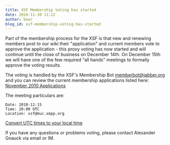 ```yaml
---
title: XSF Membership Voting has started
date: 2010-11-30 11:22
author: bear
blog_id: xsf-membership-voting-has-started
---
```


Part of the membership process for the XSF is that new and renewing members post to our wiki their "application" and current members vote to approve the application - this proxy voting has now started and will continue until the close of business on December 14th. On December 15th we will have one of the few required "all hands" meetings to formally approve the voting results.

The voting is handled by the XSF's Membership Bot [memberbot@jabber.org](xmpp:memberbot@jabber.org) and you can review the current membership applications listed here:   [November 2010 Applications](http://wiki.xmpp.org/web/Membership_Applications_November_2010)

The meeting particulars are:

    Date: 2010-12-15
    Time: 20:00 UTC
    Location: xsf@muc.xmpp.org

[Convert UTC times to your local time](http://www.worldtimeserver.com/convert_time_in_UTC.aspx?y=2010&mo=12&d=15&h=20&mn=00)

If you have any questions or problems voting, please contact Alexander Gnauck via email or IM.
